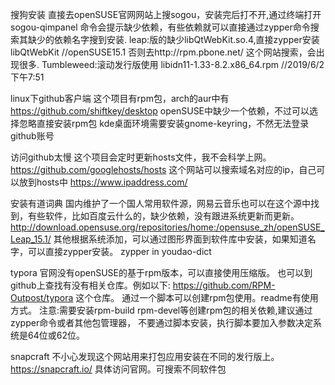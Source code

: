 搜狗安装 
    直接去openSUSE官网网站上搜sogou，安装完后打不开,通过终端打开sogou-qimpanel
    命令会提示缺少依赖，有些依赖就可以直接通过zypper命令搜索其缺少的依赖名字搜到安装.
        leap:版的缺少libQtWebKit.so.4,直接zypper安装libQtWebKit    //openSUSE15.1
    否则去http://rpm.pbone.net/ 这个网站搜索，会出现很多.
        Tumbleweed:滚动发行版使用 libidn11-1.33-8.2.x86_64.rpm    //2019/6/2 下午7:51        

linux下github客户端
    这个项目有rpm包，arch的aur中有
        https://github.com/shiftkey/desktop
    openSUSE中缺少一个依赖，不过可以选择忽略直接安装rpm包
    kde桌面环境需要安装gnome-keyring，不然无法登录github账号

访问github太慢
    这个项目会定时更新hosts文件，我不会科学上网。
        https://github.com/googlehosts/hosts 
    这个网站可以搜索域名对应的ip，自己可以放到hosts中
        https://www.ipaddress.com/
    
安装有道词典
    国内维护了一个国人常用软件源，网易云音乐也可以在这个源中找到，有些软件，比如百度云什么的，缺少依赖，没有跟进系统更新而更新。
        http://download.opensuse.org/repositories/home:/opensuse_zh/openSUSE_Leap_15.1/
    其他根据系统添加，可以通过图形界面到软件库中安装，如果知道名字，可以直接zypper安装。
        zypper in youdao-dict
    
typora
    官网没有openSUSE的基于rpm版本，可以直接使用压缩版。
    也可以到github上查找有没有相关仓库。例如以下:
        https://github.com/RPM-Outpost/typora 这个仓库。
    通过一个脚本可以创建rpm包使用。readme有使用方式。
    注意:需要安装rpm-build rpm-devel等创建rpm包的相关依赖,建议通过zypper命令或者其他包管理器，
    不要通过脚本安装，执行脚本要加入参数决定系统是64位或62位。

snapcraft
    不小心发现这个网站用来打包应用安装在不同的发行版上。
        https://snapcraft.io/
    具体访问官网。可搜索不同软件包

